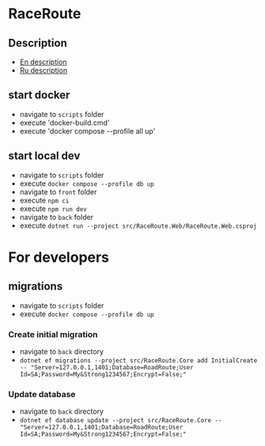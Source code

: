 # RaceRoute

## Description

- [En description](./docs/en.md)
- [Ru description](https://gist.github.com/Eflarus/7bae02da72d49ed6991e1680af79006d)

## start docker
- navigate to `scripts` folder
- execute 'docker-build.cmd'
- execute 'docker compose --profile all up'

## start local dev
- navigate to `scripts` folder
- execute `docker compose --profile db up`
- navigate to `front` folder
- execute `npm ci`
- execute `npm run dev`
- navigate to `back` folder
- execute `dotnet run --project src/RaceRoute.Web/RaceRoute.Web.csproj`

# For developers
## migrations
- navigate to `scripts` folder
- execute `docker compose --profile db up`
### Create initial migration
- navigate to `back` directory
- `dotnet ef migrations --project src/RaceRoute.Core add InitialCreate -- "Server=127.0.0.1,1401;Database=RoadRoute;User Id=SA;Password=My&Strong1234567;Encrypt=False;"`
### Update database
- navigate to `back` directory
- `dotnet ef database update --project src/RaceRoute.Core -- "Server=127.0.0.1,1401;Database=RoadRoute;User Id=SA;Password=My&Strong1234567;Encrypt=False;"`
